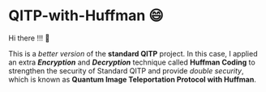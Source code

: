 # QITP-with-Huffman :smile:

Hi there !!! :wave:

This is a _better version_ of the **standard QITP** project. In this case, I applied an extra **_Encryption_** and **_Decryption_** technique called **Huffman Coding** to strengthen the security of Standard QITP and provide _double security_, which is known as **Quantum Image Teleportation Protocol with Huffman**.
